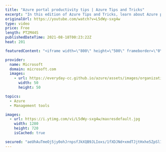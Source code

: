 ```yaml
---
title: "Azure portal productivity tips | Azure Tips and Tricks"
excerpt: "In this edition of Azure Tips and Tricks, learn about Azure portal productivity tips.    For more tips and tricks, visit: https://aka.ms/azuretipsandtricks  Get started with 12 months of free services and $200 USD in credit. Create your free account today with Microsoft Azure: https://aka.ms/att/free"
originalUrl: https://youtube.com/watch?v=L5dWy-sxg4w
type: video
price: Free
length: PT2M44S
publishedDateTime: 2021-08-18T00:23:22Z
heat: 201

featuredContent: "<iframe width=\"800\" height=\"500\" frameborder=\"0\" src=\"https://www.youtube.com/embed/L5dWy-sxg4w\" allow=\"accelerometer; autoplay; encrypted-media; gyroscope; picture-in-picture\" allowfullscreen></iframe>"

provider:
  name: Microsoft
  domain: microsoft.com
  images:
    - url: https://everyday-cc.github.io/azure/assets/images/organizations/microsoft.com-50x50.jpg
      width: 50
      height: 50

topics:
  - Azure
  - Management tools

images:
  - url: https://i.ytimg.com/vi/L5dWy-sxg4w/maxresdefault.jpg
    width: 1280
    height: 720
    isCached: true

secured: "aeUhAuTmeOj5jy0ohJrnpsfJkXQB9JLIoxs/1fXDJNd+xmdTJjtHxhe5ZpSl1wc4RVQhZYuJIYhZeYv2ANKf7t7JuZ/gsDbGhXBxFzPtbuelDaqcDon4FTzNLdOjulaVq9nNQNyLhj5Jf/0lce0Z2NwqmTBHzuSvgL++3SccUbfFi9qXJFTSJ/bPFyulcaysH2dKWUAs05LI4PnyVcyOU6YDGVKPIdgaumtX/aiYNhgflHv8nd+DJ1bvgF+HodtTfFJrg84l01fnibOoVNuo2PzmGwcm2nJJDYeRzLjZ9923EsxxQIxqU3v8tiWto9OFU0vBH0HAOf65VStNsgLMu8mFYa1fl8vpRRBur+xK2ae24KygSfdApybFTAAUwGBeFlxVk3ZpmeT4+c9wjSeDXvIfJFyYB5BCwhfzsk8wgAM=;o1rzOzBJCxatlV81b8Gn4Q=="
---
```


